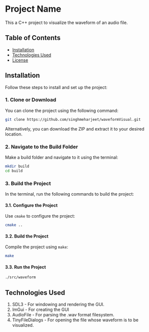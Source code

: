 # Project Name

This a C++ project to visualize the waveform of an audio file.

## Table of Contents

-   [Installation](#installation)
-   [Technologies Used](#technologies-used)
-   [License](#license)

## Installation

Follow these steps to install and set up the project:

### 1. Clone or Download

You can clone the project using the following command:

```bash
git clone https://github.com/singhmeharjeet/waveformVisual.git
```

Alternatively, you can download the ZIP and extract it to your desired location.

### 2. Navigate to the Build Folder

Make a build folder and navigate to it using the terminal:

```bash
mkdir build
cd build
```

### 3. Build the Project

In the terminal, run the following commands to build the project:

#### 3.1. Configure the Project

Use `cmake` to configure the project:

```bash
cmake ..
```

#### 3.2. Build the Project

Compile the project using `make`:

```bash
make
```

#### 3.3. Run the Project

```bash
./src/waveform
```

## Technologies Used

1. SDL3 - For windowing and rendering the GUI.
2. ImGui - For creating the GUI
3. AudioFile - For parsing the .wav format filesystem.
4. TinyFileDialogs - For opening the file whose waveform is to be visualized.
